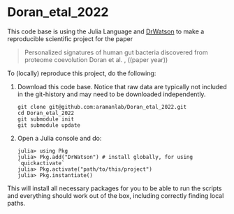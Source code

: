 # Doran_etal_2022

This code base is using the Julia Language and [DrWatson](https://juliadynamics.github.io/DrWatson.jl/stable/)
to make a reproducible scientific project for the paper

> Personalized signatures of human gut bacteria discovered from proteome coevolution
> Doran et al.
>, ((paper year)) 

To (locally) reproduce this project, do the following:

1. Download this code base. Notice that raw data are typically not included in the
   git-history and may need to be downloaded independently.
   ```
   git clone git@github.com:aramanlab/Doran_etal_2022.git
   cd Doran_etal_2022
   git submodule init
   git submodule update
   ```
2. Open a Julia console and do:
   ```
   julia> using Pkg
   julia> Pkg.add("DrWatson") # install globally, for using `quickactivate`
   julia> Pkg.activate("path/to/this/project")
   julia> Pkg.instantiate()
   ```

This will install all necessary packages for you to be able to run the scripts and
everything should work out of the box, including correctly finding local paths.
